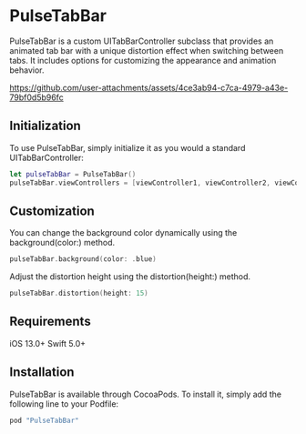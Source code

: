 # PulseTabBar

PulseTabBar is a custom UITabBarController subclass that provides an animated tab bar with a unique distortion effect when switching between tabs. It includes options for customizing the appearance and animation behavior.

https://github.com/user-attachments/assets/4ce3ab94-c7ca-4979-a43e-79bf0d5b96fc

## Initialization
To use PulseTabBar, simply initialize it as you would a standard UITabBarController:
```swift
let pulseTabBar = PulseTabBar()
pulseTabBar.viewControllers = [viewController1, viewController2, viewController3]
```
## Customization
You can change the background color dynamically using the background(color:) method.
```swift
pulseTabBar.background(color: .blue)
```
Adjust the distortion height using the distortion(height:) method.
```swift
pulseTabBar.distortion(height: 15)
```

## Requirements

iOS 13.0+ Swift 5.0+

## Installation

PulseTabBar is available through CocoaPods. To install it, simply add the following line to your Podfile:
```ruby
pod "PulseTabBar"
```
